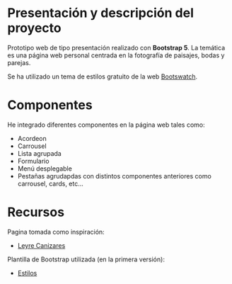 # Presentación y descripción del proyecto

Prototipo web de tipo presentación realizado con __Bootstrap 5__. La temática es una página web personal centrada en la fotografía de paisajes, bodas y parejas.

Se ha utilizado un tema de estilos gratuito de la web [Bootswatch](https://bootswatch.com/).

# Componentes

He integrado diferentes componentes en la página web tales como:
* Acordeon
* Carrousel
* Lista agrupada
* Formulario
* Menú desplegable
* Pestañas agrudapdas con distintos componentes anteriores como carrousel, cards, etc...

# Recursos
Pagina tomada como inspiración:
* [Leyre Canizares](https://leyrefotografia.com)

Plantilla de Bootstrap utilizada (en la primera versión):
* [Estilos](https://bootswatch.com/sketchy/)
